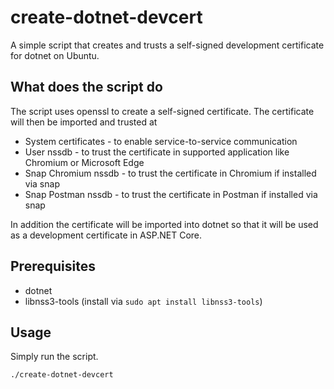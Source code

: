 # create-dotnet-devcert

A simple script that creates and trusts a self-signed development certificate for dotnet on Ubuntu.

## What does the script do

The script uses openssl to create a self-signed certificate. The certificate will then be imported and trusted at 

- System certificates - to enable service-to-service communication
- User nssdb - to trust the certificate in supported application like Chromium or Microsoft Edge
- Snap Chromium nssdb - to trust the certificate in Chromium if installed via snap
- Snap Postman nssdb - to trust the certificate in Postman if installed via snap

In addition the certificate will be imported into dotnet so that it will be used as a development certificate in ASP.NET Core.

## Prerequisites

- dotnet
- libnss3-tools (install via `sudo apt install libnss3-tools`)

## Usage

Simply run the script.

`./create-dotnet-devcert`
